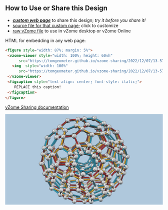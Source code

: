 
## How to Use or Share this Design

 - [***custom web page***][post] to share this design; *try it before you share it!*
 - [source file for that custom page][source]; click to customize
 - [raw vZome file][raw] to use in vZome desktop or vZome Online
 
 HTML for embedding in any web page:
 ```html
<figure style="width: 87%; margin: 5%">
  <vzome-viewer style="width: 100%; height: 60vh"
       src="https://tomgeometer.github.io/vzome-sharing/2022/12/07/13-57-14-Hyperdo/Hyperdo.vZome" >
    <img  style="width: 100%"
       src="https://tomgeometer.github.io/vzome-sharing/2022/12/07/13-57-14-Hyperdo/Hyperdo.png" >
  </vzome-viewer>
  <figcaption style="text-align: center; font-style: italic;">
     REPLACE this caption!
  </figcaption>
</figure>
 ```

[vZome Sharing documentation](https://vzome.github.io/vzome/sharing.html#how-it-works)

![Image](<Hyperdo.png>)


[post]: <https://tomgeometer.github.io/vzome-sharing/2022/12/07/Hyperdo-13-57-14.html>
[source]: <https://github.com/tomgeometer/vzome-sharing/edit/main/_posts/2022-12-07-Hyperdo-13-57-14.md>
[raw]: <https://raw.githubusercontent.com/tomgeometer/vzome-sharing/main/2022/12/07/13-57-14-Hyperdo/Hyperdo.vZome>